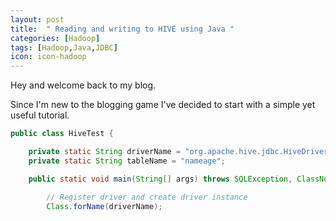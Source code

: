 ```yaml
---
layout: post
title:  " Reading and writing to HIVE using Java "
categories: [Hadoop]
tags: [Hadoop,Java,JDBC]
icon: icon-hadoop
---
```


Hey and welcome back to my blog.

Since I'm new to the blogging game I've decided to start with a simple yet useful tutorial.



``` java
public class HiveTest {

    private static String driverName = "org.apache.hive.jdbc.HiveDriver";
    private static String tableName = "nameage";

    public static void main(String[] args) throws SQLException, ClassNotFoundException, IOException, URISyntaxException {

        // Register driver and create driver instance
        Class.forName(driverName);

```
